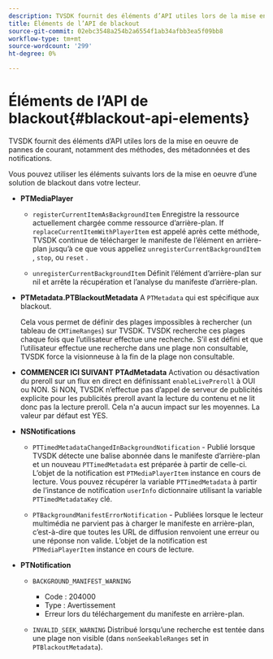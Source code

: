 ```yaml
---
description: TVSDK fournit des éléments d’API utiles lors de la mise en oeuvre de pannes de courant, notamment des méthodes, des métadonnées et des notifications.
title: Éléments de l’API de blackout
source-git-commit: 02ebc3548a254b2a6554f1ab34afbb3ea5f09bb8
workflow-type: tm+mt
source-wordcount: '299'
ht-degree: 0%

---
```


# Éléments de l’API de blackout{#blackout-api-elements}

TVSDK fournit des éléments d’API utiles lors de la mise en oeuvre de pannes de courant, notamment des méthodes, des métadonnées et des notifications.

Vous pouvez utiliser les éléments suivants lors de la mise en oeuvre d’une solution de blackout dans votre lecteur.

* **PTMediaPlayer**

   * `registerCurrentItemAsBackgroundItem` Enregistre la ressource actuellement chargée comme ressource d’arrière-plan. If `replaceCurrentItemWithPlayerItem` est appelé après cette méthode, TVSDK continue de télécharger le manifeste de l’élément en arrière-plan jusqu’à ce que vous appeliez `unregisterCurrentBackgroundItem` , `stop`, ou `reset` .

   * `unregisterCurrentBackgroundItem` Définit l’élément d’arrière-plan sur nil et arrête la récupération et l’analyse du manifeste d’arrière-plan.

* **PTMetadata.PTBlackoutMetadata** A `PTMetadata` qui est spécifique aux blackout.

  Cela vous permet de définir des plages impossibles à rechercher (un tableau de `CMTimeRanges`) sur TVSDK. TVSDK recherche ces plages chaque fois que l’utilisateur effectue une recherche. S’il est défini et que l’utilisateur effectue une recherche dans une plage non consultable, TVSDK force la visionneuse à la fin de la plage non consultable.

* **COMMENCER ICI SUIVANT** **PTAdMetadata** Activation ou désactivation du preroll sur un flux en direct en définissant `enableLivePreroll` à OUI ou NON. Si NON, TVSDK n’effectue pas d’appel de serveur de publicités explicite pour les publicités preroll avant la lecture du contenu et ne lit donc pas la lecture preroll. Cela n&#39;a aucun impact sur les moyennes. La valeur par défaut est YES.

* **NSNotifications**

   * `PTTimedMetadataChangedInBackgroundNotification` - Publié lorsque TVSDK détecte une balise abonnée dans le manifeste d’arrière-plan et un nouveau `PTTimedMetadata` est préparée à partir de celle-ci. L’objet de la notification est `PTMediaPlayerItem` instance en cours de lecture. Vous pouvez récupérer la variable `PTTimedMetadata` à partir de l’instance de notification `userInfo` dictionnaire utilisant la variable `PTTimedMetadataKey` clé.

   * `PTBackgroundManifestErrorNotification` - Publiées lorsque le lecteur multimédia ne parvient pas à charger le manifeste en arrière-plan, c’est-à-dire que toutes les URL de diffusion renvoient une erreur ou une réponse non valide. L’objet de la notification est `PTMediaPlayerItem` instance en cours de lecture.

* **PTNotification**

   * `BACKGROUND_MANIFEST_WARNING`

      * Code : 204000
      * Type : Avertissement
      * Erreur lors du téléchargement du manifeste en arrière-plan.

   * `INVALID_SEEK_WARNING` Distribué lorsqu’une recherche est tentée dans une plage non visible (dans `nonSeekableRanges` set in `PTBlackoutMetadata`).
